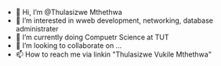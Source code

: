- 👋 Hi, I’m @Thulasizwe Mthethwa
- 👀 I’m interested in wweb development, networking, database administrater
- 🌱 I’m currently doing Compuetr Science at TUT
- 💞️ I’m looking to collaborate on ...
- 📫 How to reach me via linkin "Thulasizwe Vukile Mthethwa"

<!---
ThulasizweMthethwa/ThulasizweMthethwa is a ✨ special ✨ repository because its `README.md` (this file) appears on your GitHub profile.
You can click the Preview link to take a look at your changes.
--->
